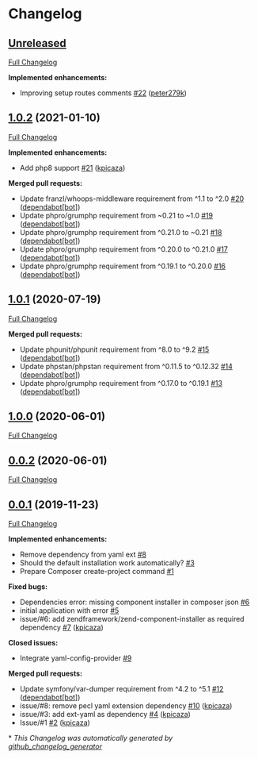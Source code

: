# Changelog

## [Unreleased](https://github.com/antidot-framework/antidot-starter/tree/HEAD)

[Full Changelog](https://github.com/antidot-framework/antidot-starter/compare/1.0.2...HEAD)

**Implemented enhancements:**

- Improving setup routes comments [\#22](https://github.com/antidot-framework/antidot-starter/pull/22) ([peter279k](https://github.com/peter279k))

## [1.0.2](https://github.com/antidot-framework/antidot-starter/tree/1.0.2) (2021-01-10)

[Full Changelog](https://github.com/antidot-framework/antidot-starter/compare/1.0.1...1.0.2)

**Implemented enhancements:**

- Add php8 support [\#21](https://github.com/antidot-framework/antidot-starter/pull/21) ([kpicaza](https://github.com/kpicaza))

**Merged pull requests:**

- Update franzl/whoops-middleware requirement from ^1.1 to ^2.0 [\#20](https://github.com/antidot-framework/antidot-starter/pull/20) ([dependabot[bot]](https://github.com/apps/dependabot))
- Update phpro/grumphp requirement from ~0.21 to ~1.0 [\#19](https://github.com/antidot-framework/antidot-starter/pull/19) ([dependabot[bot]](https://github.com/apps/dependabot))
- Update phpro/grumphp requirement from ^0.21.0 to ~0.21 [\#18](https://github.com/antidot-framework/antidot-starter/pull/18) ([dependabot[bot]](https://github.com/apps/dependabot))
- Update phpro/grumphp requirement from ^0.20.0 to ^0.21.0 [\#17](https://github.com/antidot-framework/antidot-starter/pull/17) ([dependabot[bot]](https://github.com/apps/dependabot))
- Update phpro/grumphp requirement from ^0.19.1 to ^0.20.0 [\#16](https://github.com/antidot-framework/antidot-starter/pull/16) ([dependabot[bot]](https://github.com/apps/dependabot))

## [1.0.1](https://github.com/antidot-framework/antidot-starter/tree/1.0.1) (2020-07-19)

[Full Changelog](https://github.com/antidot-framework/antidot-starter/compare/1.0.0...1.0.1)

**Merged pull requests:**

- Update phpunit/phpunit requirement from ^8.0 to ^9.2 [\#15](https://github.com/antidot-framework/antidot-starter/pull/15) ([dependabot[bot]](https://github.com/apps/dependabot))
- Update phpstan/phpstan requirement from ^0.11.5 to ^0.12.32 [\#14](https://github.com/antidot-framework/antidot-starter/pull/14) ([dependabot[bot]](https://github.com/apps/dependabot))
- Update phpro/grumphp requirement from ^0.17.0 to ^0.19.1 [\#13](https://github.com/antidot-framework/antidot-starter/pull/13) ([dependabot[bot]](https://github.com/apps/dependabot))

## [1.0.0](https://github.com/antidot-framework/antidot-starter/tree/1.0.0) (2020-06-01)

[Full Changelog](https://github.com/antidot-framework/antidot-starter/compare/0.0.2...1.0.0)

## [0.0.2](https://github.com/antidot-framework/antidot-starter/tree/0.0.2) (2020-06-01)

[Full Changelog](https://github.com/antidot-framework/antidot-starter/compare/0.0.1...0.0.2)

## [0.0.1](https://github.com/antidot-framework/antidot-starter/tree/0.0.1) (2019-11-23)

[Full Changelog](https://github.com/antidot-framework/antidot-starter/compare/168c585eab601aeb68274f9c20f0a84cf7c6bced...0.0.1)

**Implemented enhancements:**

- Remove dependency from yaml ext [\#8](https://github.com/antidot-framework/antidot-starter/issues/8)
- Should the default installation work automatically? [\#3](https://github.com/antidot-framework/antidot-starter/issues/3)
- Prepare Composer create-project command [\#1](https://github.com/antidot-framework/antidot-starter/issues/1)

**Fixed bugs:**

- Dependencies error: missing component installer in composer json [\#6](https://github.com/antidot-framework/antidot-starter/issues/6)
- initial application with error [\#5](https://github.com/antidot-framework/antidot-starter/issues/5)
- issue/\#6: add zendframework/zend-component-installer as required dependency [\#7](https://github.com/antidot-framework/antidot-starter/pull/7) ([kpicaza](https://github.com/kpicaza))

**Closed issues:**

- Integrate yaml-config-provider [\#9](https://github.com/antidot-framework/antidot-starter/issues/9)

**Merged pull requests:**

- Update symfony/var-dumper requirement from ^4.2 to ^5.1 [\#12](https://github.com/antidot-framework/antidot-starter/pull/12) ([dependabot[bot]](https://github.com/apps/dependabot))
- issue/\#8: remove pecl yaml extension dependency [\#10](https://github.com/antidot-framework/antidot-starter/pull/10) ([kpicaza](https://github.com/kpicaza))
- issue/\#3: add ext-yaml as dependency [\#4](https://github.com/antidot-framework/antidot-starter/pull/4) ([kpicaza](https://github.com/kpicaza))
- Issue/\#1 [\#2](https://github.com/antidot-framework/antidot-starter/pull/2) ([kpicaza](https://github.com/kpicaza))



\* *This Changelog was automatically generated by [github_changelog_generator](https://github.com/github-changelog-generator/github-changelog-generator)*
